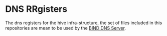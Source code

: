 # DNS RRgisters

The dns registers for the hive infra-structure, the set of files included in this repositories
are mean to be used by the [BIND DNS Server](https://www.isc.org/downloads/bind/).
